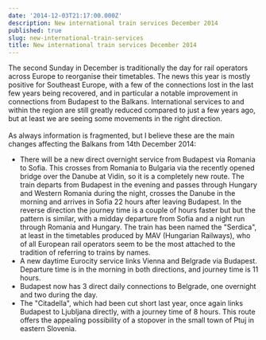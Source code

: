 ```yaml
---
date: '2014-12-03T21:17:00.000Z'
description: New international train services December 2014
published: true
slug: new-international-train-services
title: New international train services December 2014
---
```


The second Sunday in December is traditionally the day for rail operators across Europe to reorganise their timetables. The news this year is mostly positive for Southeast Europe, with a few of the connections lost in the last few years being recovered, and in particular a notable improvement in connections from Budapest to the Balkans. International services to and within the region are still greatly reduced compared to just a few years ago, but at least we are seeing some movements in the right direction.<br />
<br />
As always information is fragmented, but I believe these are the main changes affecting the Balkans from 14th December 2014:<br />
- There will be a new direct overnight service from Budapest via Romania to Sofia. This crosses from Romania to Bulgaria via the recently opened bridge over the Danube at Vidin, so it is a completely new route. The train departs from Budapest in the evening and passes through Hungary and Western Romania during the night, crosses the Danube in the morning and arrives in Sofia 22 hours after leaving Budapest. In the reverse direction the journey time is a couple of hours faster but but the pattern is similar, with a midday departure from Sofia and a night run through Romania and Hungary. The train has been named the "Serdica", at least in the timetables produced by MAV (Hungarian Railways), who of all European rail operators seem to be the most attached to the tradition of referring to trains by names.<br />
- A new daytime Eurocity service links Vienna and Belgrade via Budapest. Departure time is in the morning in both directions, and journey time is 11 hours.<br />
- Budapest now has 3 direct daily connections to Belgrade, one overnight and two during the day.<br />
- The "Citadella", which had been cut short last year, once again links Budapest to Ljubljana directly, with a journey time of 8 hours. This route offers the appealing possibility of a stopover in the small town of Ptuj in eastern Slovenia. <br />
<br />